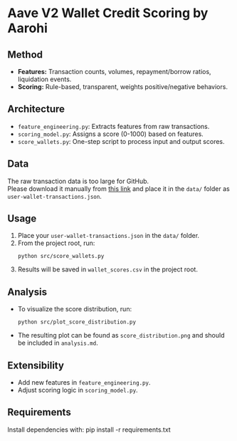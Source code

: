# Aave V2 Wallet Credit Scoring by Aarohi

## Method

- **Features:** Transaction counts, volumes, repayment/borrow ratios, liquidation events.
- **Scoring:** Rule-based, transparent, weights positive/negative behaviors.

## Architecture

- `feature_engineering.py`: Extracts features from raw transactions.
- `scoring_model.py`: Assigns a score (0-1000) based on features.
- `score_wallets.py`: One-step script to process input and output scores.
## Data

  The raw transaction data is too large for GitHub.  
  Please download it manually from [this link](https://drive.google.com/file/d/1ISFbAXxadMrt7Zl96rmzzZmEKZnyW7FS/view?usp=sharing) and place it in the `data/` folder as `user-wallet-transactions.json`.

  

## Usage

1. Place your `user-wallet-transactions.json` in the `data/` folder.
2. From the project root, run:
   ```
   python src/score_wallets.py
   ```
3. Results will be saved in `wallet_scores.csv` in the project root.

## Analysis

- To visualize the score distribution, run:
  ```
  python src/plot_score_distribution.py
  ```
- The resulting plot can be found as `score_distribution.png` and should be included in `analysis.md`.

## Extensibility

- Add new features in `feature_engineering.py`.
- Adjust scoring logic in `scoring_model.py`.

## Requirements

Install dependencies with:
pip install -r requirements.txt

